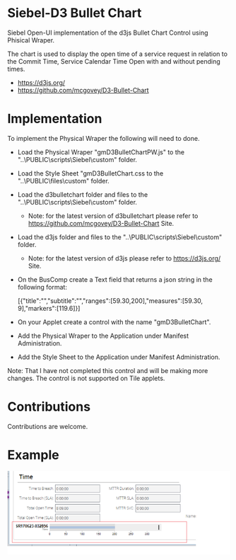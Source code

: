 # Siebel-D3 Bullet Chart

Siebel Open-UI implementation of the d3js Bullet Chart Control using Phisical Wraper.

The chart is used to display the open time of a service request in relation to the Commit Time, Service Calendar Time Open with and without pending times.

* https://d3js.org/
* https://github.com/mcgovey/D3-Bullet-Chart

# Implementation

To implement the Physical Wraper the following will need to done.

* Load the Physical Wraper "gmD3BulletChartPW.js" to the "..\PUBLIC\scripts\Siebel\custom" folder.
* Load the Style Sheet "gmD3BulletChart.css to the "..\PUBLIC\files\custom" folder.
* Load the d3bulletchart folder and files to the "..\PUBLIC\scripts\Siebel\custom" folder.
  * Note: for the latest version of d3bulletchart please refer to https://github.com/mcgovey/D3-Bullet-Chart Site.
* Load the d3js folder and files to the "..\PUBLIC\scripts\Siebel\custom" folder.
  * Note: for the latest version of d3js please refer to https://d3js.org/ Site.
* On the BusComp create a Text field that returns a json string in the following format:

  [{"title":"","subtitle":"","ranges":[59.30,200],"measures":[59.30, 9],"markers":[119.6]}]

* On your Applet create a control  with the name "gmD3BulletChart".
* Add the Physical Wraper to the Application under Manifest Administration.
* Add the Style Sheet to the Application under Manifest Administration.

Note: That I have not completed this control and will be making more changes.  The control is not supported on Tile applets.

# Contributions

Contributions are welcome.

# Example

![Example](/images/sample.png)
